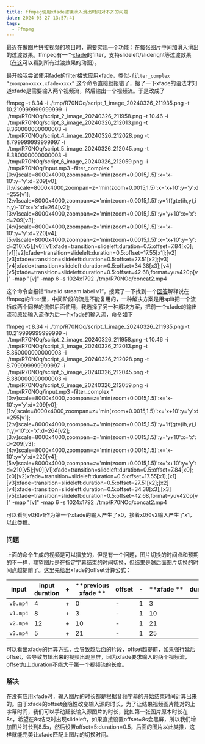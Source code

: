 ```yaml
---
title: ffmpeg使用xfade滤镜滑入滑出时间对不齐的问题
date: 2024-05-27 13:57:41
tags:
  - Ffmpeg
---
```


最近在做图片拼接视频的项目时，需要实现一个功能：在每张图片中间加滑入滑出的过渡效果。ffmpeg有一个[xfade](https://ffmpeg.org/ffmpeg-filters.html#xfade)的filter，支持slideleft/slideright等过渡效果（[在这](https://trac.ffmpeg.org/wiki/Xfade)可以看到所有过渡效果的动图）。
<!--more-->
最开始我尝试使用fade的filter格式应用xfade，类似`-filter_complex “zoompan=xxxx,xfade=xxxx”` 这个命令直接就报错了，搜了一下xfade的语法才知道xfade是需要输入两个视频流，然后输出一个视频流。于是改成了

ffmpeg -t 8.34 -i ./tmp/R70NOq/script_1_image_20240326_211935.png -t 10.219999999999999 -i ./tmp/R70NOq/script_2_image_20240326_211958.png -t 10.46 -i ./tmp/R70NOq/script_3_image_20240326_212013.png -t 8.360000000000003 -i ./tmp/R70NOq/script_4_image_20240326_212028.png -t 8.799999999999997 -i ./tmp/R70NOq/script_5_image_20240326_212045.png -t 8.380000000000003 -i ./tmp/R70NOq/script_6_image_20240326_212059.png -i ./tmp/R70NOq/input.mp3 -filter_complex "[0:v]scale=8000x4000,zoompan=z='min(zoom+0.0015,1.5)':x='x-10':y='y':d=209[v0];[1:v]scale=8000x4000,zoompan=z='min(zoom+0.0015,1.5)':x='x+10':y='y':d=255[v1];[2:v]scale=8000x4000,zoompan=z='min(zoom+0.0015,1.5)':y='if(gte(ih,y),ih,y)-10':x='x':d=264[v2];[3:v]scale=8000x4000,zoompan=z='min(zoom+0.0015,1.5)':y='y+10':x='x':d=209[v3];[4:v]scale=8000x4000,zoompan=z='min(zoom+0.0015,1.5)':x='x-10':y='y':d=220[v4];[5:v]scale=8000x4000,zoompan=z='min(zoom+0.0015,1.5)':x='x+10':y='y':d=210[v5];[v0][v1]xfade=transition=slideleft:duration=0.5:offset=7.84[x0];[v1][v2]xfade=transition=slideleft:duration=0.5:offset=17.55[x1];[v2][v3]xfade=transition=slideleft:duration=0.5:offset=27.51[x2];[v3][v4]xfade=transition=slideleft:duration=0.5:offset=34.38[x3];[v4][v5]xfade=transition=slideleft:duration=0.5:offset=42.68,format=yuv420p[v]" -map "[v]" -map 6 -s 1024x1792 ./tmp/R70NOq/concat2.mp4

这个命令会报错“invalid stream label v1”，搜索了一下找到一个[回答](https://stackoverflow.com/questions/65072355/ffmpeg-invalid-stream-specifier-si)解释说在ffmpeg的filter里，中间阶段的流是不能复用的，一种解决方案是用split把一个流拆成两个同样的流供后面使用，我选择了另一种解决方案，把前一个xfade的输出流和原始输入流作为后一个xfade的输入流，命令如下

ffmpeg -t 8.34 -i ./tmp/R70NOq/script_1_image_20240326_211935.png -t 10.219999999999999 -i ./tmp/R70NOq/script_2_image_20240326_211958.png -t 10.46 -i ./tmp/R70NOq/script_3_image_20240326_212013.png -t 8.360000000000003 -i ./tmp/R70NOq/script_4_image_20240326_212028.png -t 8.799999999999997 -i ./tmp/R70NOq/script_5_image_20240326_212045.png -t 8.380000000000003 -i ./tmp/R70NOq/script_6_image_20240326_212059.png -i ./tmp/R70NOq/input.mp3 -filter_complex "[0:v]scale=8000x4000,zoompan=z='min(zoom+0.0015,1.5)':x='x-10':y='y':d=209[v0];[1:v]scale=8000x4000,zoompan=z='min(zoom+0.0015,1.5)':x='x+10':y='y':d=255[v1];[2:v]scale=8000x4000,zoompan=z='min(zoom+0.0015,1.5)':y='if(gte(ih,y),ih,y)-10':x='x':d=264[v2];[3:v]scale=8000x4000,zoompan=z='min(zoom+0.0015,1.5)':y='y+10':x='x':d=209[v3];[4:v]scale=8000x4000,zoompan=z='min(zoom+0.0015,1.5)':x='x-10':y='y':d=220[v4];[5:v]scale=8000x4000,zoompan=z='min(zoom+0.0015,1.5)':x='x+10':y='y':d=210[v5];[v0][v1]xfade=transition=slideleft:duration=0.5:offset=7.84[x0];[x0][v2]xfade=transition=slideleft:duration=0.5:offset=17.55[x1];[x1][v3]xfade=transition=slideleft:duration=0.5:offset=27.51[x2];[x2][v4]xfade=transition=slideleft:duration=0.5:offset=34.38[x3];[x3][v5]xfade=transition=slideleft:duration=0.5:offset=42.68,format=yuv420p[v]" -map "[v]" -map 6 -s 1024x1792 ./tmp/R70NOq/concat2.mp4

可以看到v0和v1作为第一个xfade的输入产生了x0，接着x0和v2输入产生了x1，以此类推。

### 问题
上面的命令生成的视频是可以播放的，但是有一个问题，图片切换的时间点和预期的不一样，期望图片是在指定字幕结束的时间切换，但结果是越后面图片切换的时间点越提前了。这里先给出xfade的offset计算公式：

|**input**|**input duration**|**+**|**previous xfade **|**offset**|**-**|**xfade **|**duration**|**offset**|** =**|
|----|----|----|----|----|----|----|----|----|----|
|`v0.mp4`|4|+|0|-|1|3|
|`v1.mp4`|8|+|3|-|1|10|
|`v2.mp4`|12|+|10|-|1|21|
|`v3.mp4`|5|+|21|-|1|25|

可以看出xfade的计算方式，会导致越后面的片段，offset越提前，如果强行延后offset，会导致剪辑出来的视频出现黑屏，因为xfade要求输入的两个视频流，offset加上duration不能大于第一个视频流的长度。

### 解决
在没有应用xfade时，输入图片的时长都是根据音频字幕的开始结束时间计算出来的。由于xfade的offset会隐性改变输入源的时长，为了让结果视频图片能对的上字幕时间，我们可以手动延长输入源图片的时长，比如第一张图片原本时长在8s，希望在8s结束时出现slideleft，如果直接设置offset=8s会黑屏，所以我们增加图片时长到8.5s，然后设置offset=5:duration=0.5，后面的图片以此类推，这样就能完美让xfade匹配上图片的切换时间。


